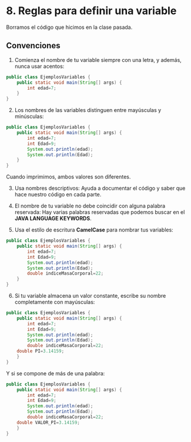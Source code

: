 # 8. Reglas para definir una variable

Borramos el código que hicimos en la clase pasada.

## Convenciones

1. Comienza el nombre de tu variable siempre con una letra, y además, nunca usar acentos:

```java
public class EjemplosVariables {
    public static void main(String[] args) {
        int edad=7;
    }
}
```

2. Los nombres de las variables distinguen entre mayúsculas y minúsculas:

```java
public class EjemplosVariables {
    public static void main(String[] args) {
        int edad=7;
        int Edad=9;
        System.out.println(edad);
        System.out.println(Edad);
    }
}
```

Cuando imprimimos, ambos valores son diferentes.

3. Usa nombres descriptivos: Ayuda a documentar el código y saber que hace nuestro código en cada parte.

4. El nombre de tu variable no debe coincidir con alguna palabra reservada: Hay varias palabras reservadas que podemos buscar en el **JAVA LANGUAGE KEYWORDS**.

5. Usa el estilo de escritura **CamelCase** para nombrar tus variables:

```java
public class EjemplosVariables {
    public static void main(String[] args) {
        int edad=7;
        int Edad=9;
        System.out.println(edad);
        System.out.println(Edad);
        double indiceMasaCorporal=22;
    }
}
```

6. Si tu variable almacena un valor constante, escribe su nombre completamente con mayúsculas:

```java
public class EjemplosVariables {
    public static void main(String[] args) {
        int edad=7;
        int Edad=9;
        System.out.println(edad);
        System.out.println(Edad);
        double indiceMasaCorporal=22;
	double PI=3.14159;
    }
}
```

Y si se compone de más de una palabra:

```java
public class EjemplosVariables {
    public static void main(String[] args) {
        int edad=7;
        int Edad=9;
        System.out.println(edad);
        System.out.println(Edad);
        double indiceMasaCorporal=22;
	double VALOR_PI=3.14159;
    }
}
```